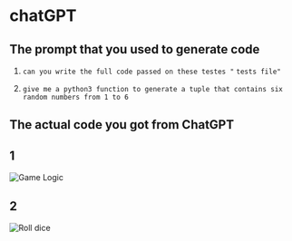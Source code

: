 # chatGPT

## The prompt that you used to generate code

1. ```can you write the full code passed on these testes "```
```tests file"```

2. ```give me a python3 function to generate a tuple that contains six random numbers from 1 to 6```

## The actual code you got from ChatGPT

## 1  

![Game Logic](./assets/GameLogic.png)

## 2

![Roll dice](./assets/random.png)
